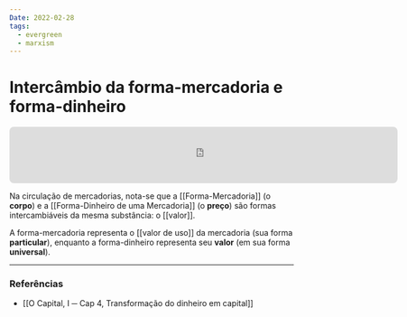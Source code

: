 ```yaml
---
Date: 2022-02-28
tags:
  - evergreen
  - marxism
---
```

# Intercâmbio da forma-mercadoria e forma-dinheiro
<!-- https://q.uiver.app/?q=WzAsMixbMCwwLCJcXHR0eyhGb3JtYS1tZXJjYWRvcmlhKX0iXSxbMywwLCJcXHR0eyhGb3JtYS1kaW5oZWlybyl9Il0sWzAsMSwiXFx0dHtWZW5kYSAoTeKUgEQpfSIsMCx7ImN1cnZlIjotMywiY29sb3VyIjpbMTgwLDYwLDYwXX0sWzE4MCw2MCw2MCwxXV0sWzEsMCwiXFx0dHtDb21wcmEgKETilIBNKX0iLDAseyJjdXJ2ZSI6LTMsImNvbG91ciI6WzMwLDYwLDYwXX0sWzMwLDYwLDYwLDFdXV0= --> <iframe class="quiver-embed" src="https://q.uiver.app/?q=WzAsMixbMCwwLCJcXHR0eyhGb3JtYS1tZXJjYWRvcmlhKX0iXSxbMywwLCJcXHR0eyhGb3JtYS1kaW5oZWlybyl9Il0sWzAsMSwiXFx0dHtWZW5kYSAoTeKUgEQpfSIsMCx7ImN1cnZlIjotMywiY29sb3VyIjpbMTgwLDYwLDYwXX0sWzE4MCw2MCw2MCwxXV0sWzEsMCwiXFx0dHtDb21wcmEgKETilIBNKX0iLDAseyJjdXJ2ZSI6LTMsImNvbG91ciI6WzMwLDYwLDYwXX0sWzMwLDYwLDYwLDFdXV0=&embed" width="688" height="100" style="border-radius: 8px; border: none;"></iframe>

Na circulação de mercadorias, nota-se que a [[Forma-Mercadoria]] (o **corpo**) e a [[Forma-Dinheiro de uma Mercadoria]] (o **preço**) são formas intercambiáveis da mesma substância: o [[valor]]. 

A forma-mercadoria representa o [[valor de uso]] da mercadoria (sua forma **particular**), enquanto a forma-dinheiro representa seu **valor** (em sua forma **universal**).

---
### Referências
- [[O Capital, I ─ Cap 4, Transformação do dinheiro em capital]]